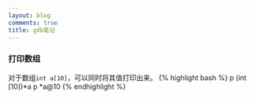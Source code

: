 ```yaml
---
layout: blog
comments: true
title: gdb笔记
---
```


### 打印数组 ###
对于数组`int a[10]`，可以同时将其值打印出来。
{% highlight bash %}
p (int [10])*a
p *a@10
{% endhighlight %}

